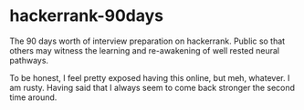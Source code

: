 # hackerrank-90days
The 90 days worth of interview preparation on hackerrank. Public so that others may witness the learning and re-awakening of well rested neural pathways.

To be honest, I feel pretty exposed having this online, but meh, whatever. I am rusty. Having said that I always seem to come back stronger the second time around.
